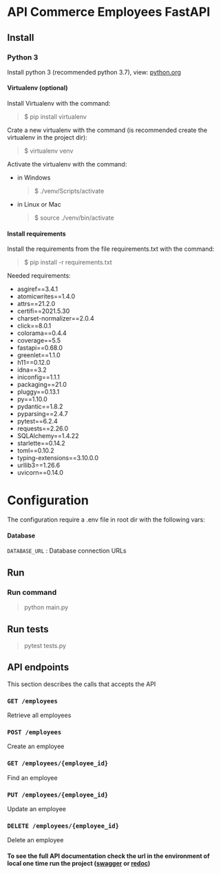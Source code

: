 # API Commerce Employees FastAPI

## Install

### Python 3

Install python 3 (recommended python 3.7), view: [python.org](https://www.python.org)

#### Virtualenv (optional)

Install Virtualenv with the command:
> $ pip install virtualenv

Crate a new virtualenv with the command (is recommended create the virtualenv in the project dir):
> $ virtualenv venv

Activate the virtualenv with the command:

- in Windows
  > $ ./venv/Scripts/activate
- in Linux or Mac
  > $ source ./venv/bin/activate

#### Install requirements

Install the requirements from the file requirements.txt with the command:
> $ pip install -r requirements.txt

Needed requirements:

- asgiref==3.4.1
- atomicwrites==1.4.0
- attrs==21.2.0
- certifi==2021.5.30
- charset-normalizer==2.0.4
- click==8.0.1
- colorama==0.4.4
- coverage==5.5
- fastapi==0.68.0
- greenlet==1.1.0
- h11==0.12.0
- idna==3.2
- iniconfig==1.1.1
- packaging==21.0
- pluggy==0.13.1
- py==1.10.0
- pydantic==1.8.2
- pyparsing==2.4.7
- pytest==6.2.4
- requests==2.26.0
- SQLAlchemy==1.4.22
- starlette==0.14.2
- toml==0.10.2
- typing-extensions==3.10.0.0
- urllib3==1.26.6
- uvicorn==0.14.0

# Configuration

The configuration require a .env file in root dir with the following vars:

#### Database

`DATABASE_URL` : Database connection URLs

## Run

### Run command

> python main.py

## Run tests

> pytest tests.py

## API endpoints

This section describes the calls that accepts the API

### `GET /employees`

Retrieve all employees

### `POST /employees`

Create an employee

### `GET /employees/{employee_id}`

Find an employee

### `PUT /employees/{employee_id}`

Update an employee

### `DELETE /employees/{employee_id}`

Delete an employee

#### To see the full API documentation check the url in the environment of local one time run the project ([swagger](http://localhost:8001/docs) or [redoc](http://localhost:8001/redoc))
